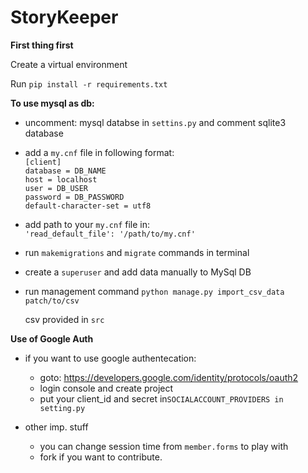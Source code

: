 # StoryKeeper

<b>First thing first</b>
<p>Create a virtual environment</p>
Run <code>pip install -r requirements.txt</code><br>

<b>To use mysql as db:</b>

- <p>uncomment: mysql databse in <code>settins.py</code> and comment sqlite3 database</p>
- <p>add a <code>my.cnf</code> file in following format:<br>
  <code>[client]
  database = DB_NAME
  host = localhost
  user = DB_USER
  password = DB_PASSWORD
  default-character-set = utf8</code>
  </p>

- <p>add path to your <code>my.cnf</code> file in:<br>
  <code>'read_default_file': '/path/to/my.cnf'</code>
  </p>

-  <p>run <code>makemigrations</code> and <code>migrate</code> commands in terminal</p>
-  <p>create a <code>superuser</code> and add data manually to MySql DB</p>

-  <p>run management command <code>python manage.py import_csv_data patch/to/csv</code></p>
   <p>csv provided in <code>src</code></p>

<b>Use of Google Auth</b> 
-  if you want to use google authentecation: 
    - goto: https://developers.google.com/identity/protocols/oauth2 
    - login console and create project
    - put your client_id and secret in<code>SOCIALACCOUNT_PROVIDERS in setting.py</code>


-  other imp. stuff
    - you can change session time from <code>member.forms</code> to play with
    - fork if you want to contribute.